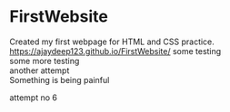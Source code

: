 # FirstWebsite
Created my first webpage for HTML and CSS practice.
https://ajaydeep123.github.io/FirstWebsite/
some testing <br>
some more testing </br>
another attempt </br>
Something is being painful

attempt no 6
